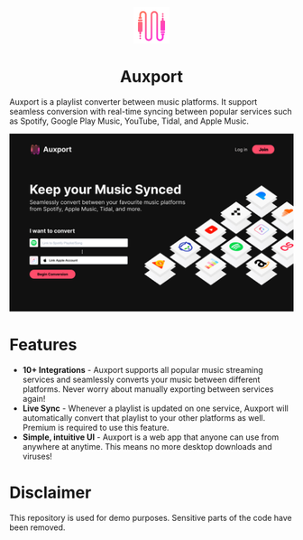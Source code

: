 <p align="center">
  <img src="static/img/logo.png">
</p>

<div align="center">
  <h1>Auxport</h1>
</div>


Auxport is a playlist converter between music platforms. It support seamless conversion with real-time syncing between popular services such as Spotify, Google Play Music, YouTube, Tidal, and Apple Music.

![image](static/img/preview.jpg)

# Features

- **10+ Integrations** - Auxport supports all popular music streaming services and seamlessly converts your music between different platforms. Never worry about manually exporting between services again!
- **Live Sync** - Whenever a playlist is updated on one service, Auxport will automatically convert that playlist to your other platforms as well. Premium is required to use this feature.
- **Simple, intuitive UI** - Auxport is a web app that anyone can use from anywhere at anytime. This means no more desktop downloads and viruses!

# Disclaimer

This repository is used for demo purposes. Sensitive parts of the code have been removed.